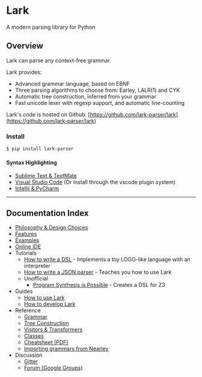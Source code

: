 # Lark

A modern parsing library for Python

## Overview

Lark can parse any context-free grammar.

Lark provides:

- Advanced grammar language, based on EBNF
- Three parsing algorithms to choose from: Earley, LALR(1) and CYK
- Automatic tree construction, inferred from your grammar
- Fast unicode lexer with regexp support, and automatic line-counting

Lark's code is hosted on Github: [https://github.com/lark-parser/lark](https://github.com/lark-parser/lark)

### Install
```bash
$ pip install lark-parser
```

#### Syntax Highlighting

- [Sublime Text & TextMate](https://github.com/lark-parser/lark_syntax)
- [Visual Studio Code](https://github.com/lark-parser/vscode-lark) (Or install through the vscode plugin system)
- [Intellij & PyCharm](https://github.com/lark-parser/intellij-syntax-highlighting)

-----

## Documentation Index


* [Philosophy & Design Choices](philosophy.md)
* [Features](features.md)
* [Examples](https://github.com/lark-parser/lark/tree/master/examples)
* [Online IDE](https://lark-parser.github.io/lark/ide/app.html)
* Tutorials
    * [How to write a DSL](http://blog.erezsh.com/how-to-write-a-dsl-in-python-with-lark/) - Implements a toy LOGO-like language with an interpreter
    * [How to write a JSON parser](json_tutorial.md) - Teaches you how to use Lark
    * Unofficial
        * [Program Synthesis is Possible](https://www.cs.cornell.edu/~asampson/blog/minisynth.html) - Creates a DSL for Z3
* Guides
    * [How to use Lark](how_to_use.md)
    * [How to develop Lark](how_to_develop.md)
* Reference
    * [Grammar](grammar.md)
    * [Tree Construction](tree_construction.md)
    * [Visitors & Transformers](visitors.md)
    * [Classes](classes.md)
    * [Cheatsheet (PDF)](lark_cheatsheet.pdf)
    * [Importing grammars from Nearley](nearley.md)
* Discussion
    * [Gitter](https://gitter.im/lark-parser/Lobby)
    * [Forum (Google Groups)](https://groups.google.com/forum/#!forum/lark-parser)
